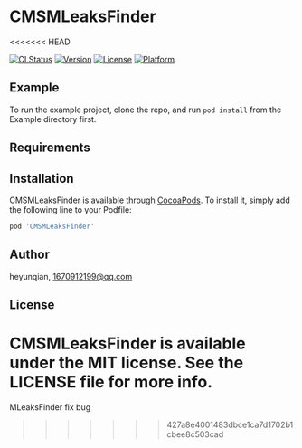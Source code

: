 # CMSMLeaksFinder
<<<<<<< HEAD

[![CI Status](https://img.shields.io/travis/heyunqian/CMSMLeaksFinder.svg?style=flat)](https://travis-ci.org/heyunqian/CMSMLeaksFinder)
[![Version](https://img.shields.io/cocoapods/v/CMSMLeaksFinder.svg?style=flat)](https://cocoapods.org/pods/CMSMLeaksFinder)
[![License](https://img.shields.io/cocoapods/l/CMSMLeaksFinder.svg?style=flat)](https://cocoapods.org/pods/CMSMLeaksFinder)
[![Platform](https://img.shields.io/cocoapods/p/CMSMLeaksFinder.svg?style=flat)](https://cocoapods.org/pods/CMSMLeaksFinder)

## Example

To run the example project, clone the repo, and run `pod install` from the Example directory first.

## Requirements

## Installation

CMSMLeaksFinder is available through [CocoaPods](https://cocoapods.org). To install
it, simply add the following line to your Podfile:

```ruby
pod 'CMSMLeaksFinder'
```

## Author

heyunqian, 1670912199@qq.com

## License

CMSMLeaksFinder is available under the MIT license. See the LICENSE file for more info.
=======
MLeaksFinder fix bug
>>>>>>> 427a8e4001483dbce1ca7d1702b1cbee8c503cad
